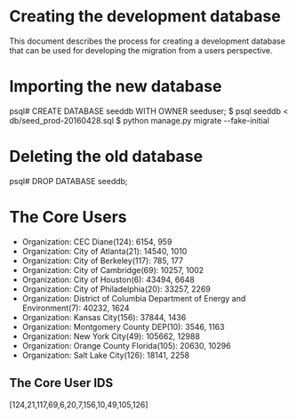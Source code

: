 # Creating the development database

This document describes the process for creating a development
database that can be used for developing the migration from a users
perspective.

# Importing the new database

   psql# CREATE DATABASE seeddb WITH OWNER seeduser;
   $ psql seeddb < db/seed_prod-20160428.sql
   $ python manage.py migrate --fake-initial

# Deleting the old database

   psql# DROP DATABASE seeddb;

# The Core Users
   - Organization: CEC Diane(124): 6154, 959
   - Organization: City of Atlanta(21): 14540, 1010
   - Organization: City of Berkeley(117): 785, 177
   - Organization: City of Cambridge(69): 10257, 1002
   - Organization: City of Houston(6): 43494, 6648
   - Organization: City of Philadelphia(20): 33257, 2269
   - Organization: District of Columbia Department of Energy and Environment(7): 40232, 1624
   - Organization: Kansas City(156): 37844, 1436
   - Organization: Montgomery County DEP(10): 3546, 1163
   - Organization: New York City(49): 105662, 12988
   - Organization: Orange County Florida(105): 20630, 10296
   - Organization: Salt Lake City(126): 18141, 2258

## The Core User IDS
   [124,21,117,69,6,20,7,156,10,49,105,126]
